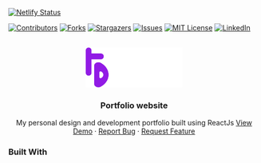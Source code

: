 
[![Netlify Status](https://api.netlify.com/api/v1/badges/99eb9cc7-dc96-4f11-9f58-ebf75ef4aa24/deploy-status)](https://app.netlify.com/sites/tomcythomas/deploys)
<div id="top"></div>
<!--
*** Thanks for checking out the Best-README-Template. If you have a suggestion
*** that would make this better, please fork the repo and create a pull request
*** or simply open an issue with the tag "enhancement".
*** Don't forget to give the project a star!
*** Thanks again! Now go create something AMAZING! :D
-->



<!-- PROJECT SHIELDS -->
<!--
*** I'm using markdown "reference style" links for readability.
*** Reference links are enclosed in brackets [ ] instead of parentheses ( ).
*** See the bottom of this document for the declaration of the reference variables
*** for contributors-url, forks-url, etc. This is an optional, concise syntax you may use.
*** https://www.markdownguide.org/basic-syntax/#reference-style-links
-->
[![Contributors][contributors-shield]][contributors-url]
[![Forks][forks-shield]][forks-url]
[![Stargazers][stars-shield]][stars-url]
[![Issues][issues-shield]][issues-url]
[![MIT License][license-shield]][license-url]
[![LinkedIn][linkedin-shield]][linkedin-url]



<!-- PROJECT LOGO -->
<br />
<div align="center">
  <a href="https://github.com/TomcyT/react-portfolio">
    <img src="src/assets/Logo.png" alt="Logo" height="80" object-fit="contain">
  </a>

<h3 align="center">Portfolio website</h3>

  <p align="center">
    My personal design and development portfolio built using ReactJs
    <a href="https://github.com/TomcyT/react-portfolio">View Demo</a>
    ·
    <a href="https://github.com/TomcyT/react-portfolio/issues">Report Bug</a>
    ·
    <a href="https://github.com/TomcyT/react-portfolio/issues">Request Feature</a>
  </p>
</div>

### Built With



<!-- MARKDOWN LINKS & IMAGES -->
<!-- https://www.markdownguide.org/basic-syntax/#reference-style-links -->
[contributors-shield]: https://img.shields.io/github/contributors/TomcyT/react-portfolio.svg?style=for-the-badge
[contributors-url]: https://github.com/TomcyT/react-portfolio/graphs/contributors
[forks-shield]: https://img.shields.io/github/forks/TomcyT/react-portfolio.svg?style=for-the-badge
[forks-url]: https://github.com/TomcyT/react-portfolio/network/members
[stars-shield]: https://img.shields.io/github/stars/TomcyT/react-portfolio.svg?style=for-the-badge
[stars-url]: https://github.com/TomcyT/react-portfolio/stargazers
[issues-shield]: https://img.shields.io/github/issues/TomcyT/react-portfolio.svg?style=for-the-badge
[issues-url]: https://github.com/TomcyT/react-portfolio/issues
[license-shield]: https://img.shields.io/github/license/TomcyT/react-portfolio.svg?style=for-the-badge
[license-url]: https://github.com/TomcyT/react-portfolio/blob/master/LICENSE.txt
[linkedin-shield]: https://img.shields.io/badge/-LinkedIn-black.svg?style=for-the-badge&logo=linkedin&colorB=555
[linkedin-url]: https://linkedin.com/in/linkedin_username
[product-screenshot]: images/screenshot.png
